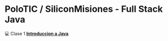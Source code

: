 # PoloTIC / SiliconMisiones - Full Stack Java

:computer: Clase 1 [**Introduccion a Java**](https://github.com/eugenia1984/diploUTNVM-PoloTIC-SiliconMisiones-Java/upload/main/polotic_siliconmisiones/clase01_intro_java)
